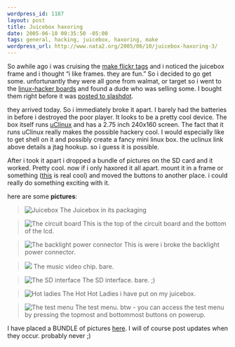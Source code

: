 ```yaml
--- 
wordpress_id: 1187
layout: post
title: Juicebox haxoring
date: 2005-06-10 00:35:50 -05:00
tags: general, hacking, juicebox, haxoring, make
wordpress_url: http://www.nata2.org/2005/06/10/juicebox-haxoring-3/
---
```

So awhile ago i was cruising the <a href="http://flickr.com/photos/tags/make/">make flickr tags</a> and i noticed the juicebox frame and i thought “i like frames. they are fun.” So i decided to go get some. unfortunantly they were all gone from walmat, or target so i went to the <a href="http://www.linux-hacker.net/cgi-bin/UltraBoard/UltraBoard.pl?Action=ShowBoard&Board=MJB">linux-hacker boards</a> and found a dude who was selling some. I bought them right before it was <a href="http://slashdot.org/article.pl?sid=05/06/01/1651220">posted to slashdot</a>.

<!--more-->

they arrived today.
<a />
So i immediately broke it apart. I barely had the batteries in before i destroyed the poor player. It looks to be a pretty cool device. The box itself runs <a href="http://www.elinux.org/wiki/JuiceBox">uClinux</a> and has a  2.75 inch 240x160 screen. The fact that it runs uClinux really makes the possible hackery cool. I would especially like to get shell on it and possibly create a fancy mini linux box. the uclinux link above details a jtag hookup. so i guess it is possible.

After i took it apart i dropped a bundle of pictures on the SD card and it worked. Pretty cool. now if i only haxored it all apart. mount it in a frame or something (<a href="http://www.hackaday.com/entry/1234000203045338/">this</a> is real cool) and moved the buttons to another place. i could really do something exciting with it.

here are some <strong>pictures</strong>:
<blockquote><img alt="Juicebox" src="http://nata2.info/.thumbnails/misc/misc_hacking/juicebox/IMG_3826.jpg" />
The Juicebox in its packaging</blockquote>
<blockquote><img alt="The circuit board" src="http://nata2.info/.thumbnails/misc/misc_hacking/juicebox/IMG_3828.jpg" />
This is the top of the circuit board and the bottom of the lcd.</blockquote>
<blockquote><img alt="The backlight power connector" src="http://nata2.info/.thumbnails/misc/misc_hacking/juicebox/IMG_3844.jpg" />
This is were i broke the backlight power connector.</blockquote>
<blockquote><img src="http://nata2.info/.thumbnails/misc/misc_hacking/juicebox/IMG_3847.jpg" />
The music video chip. bare.</blockquote>
<blockquote><img alt="The SD interface" src="http://nata2.info/.thumbnails/misc/misc_hacking/juicebox/IMG_3848.jpg" />
The SD interface. bare. ;)</blockquote>
<blockquote><img alt="Hot ladies" src="http://nata2.info/.thumbnails/misc/misc_hacking/juicebox/IMG_3854.jpg" />
The Hot Hot Ladies i have put on my juicebox.</blockquote>
<blockquote><img alt="The test menu" src="http://nata2.info/.thumbnails/misc/misc_hacking/juicebox/IMG_3859.jpg" />
The test menu. btw - you can access the test menu by pressing the topmost and bottommost buttons on powerup.</blockquote>
I have placed a BUNDLE of pictures <a href="http://nata2.info/?path=misc%2Fmisc_hacking%2Fjuicebox">here</a>. I will of course post updates when they occur. probably never ;)
